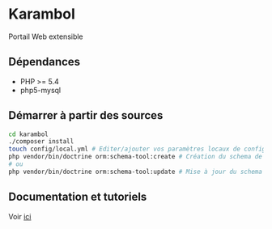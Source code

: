 # Karambol

Portail Web extensible

## Dépendances

- PHP >= 5.4
- php5-mysql

## Démarrer à partir des sources

```bash
cd karambol
./composer install
touch config/local.yml # Editer/ajouter vos paramètres locaux de configuration en vous basant sur le fichier default.yml
php vendor/bin/doctrine orm:schema-tool:create # Création du schema de la BDD
# ou
php vendor/bin/doctrine orm:schema-tool:update # Mise à jour du schema de la BDD
```

## Documentation et tutoriels

Voir [ici](./doc)
